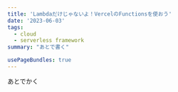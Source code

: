 ```yaml
---
title: 'Lambdaだけじゃないよ！VercelのFunctionsを使おう'
date: '2023-06-03'
tags:
  - cloud
  - serverless framework
summary: "あとで書く"

usePageBundles: true
---
```


あとでかく
